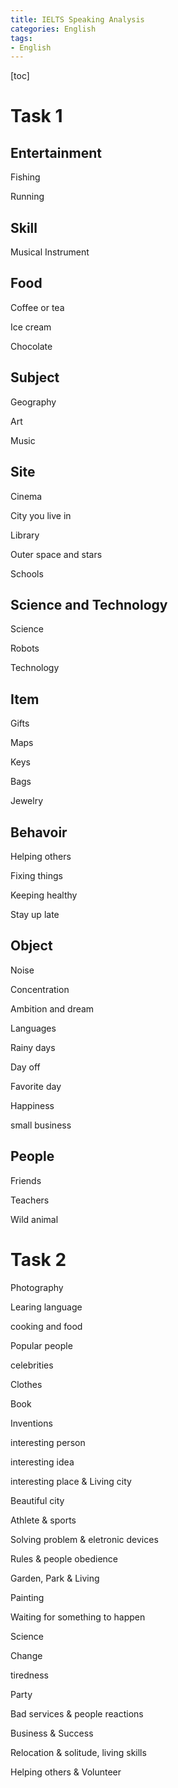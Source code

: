 ```yaml
---
title: IELTS Speaking Analysis
categories: English
tags:
- English
---
```

[toc]



# Task 1

## Entertainment

Fishing

Running

## Skill

Musical Instrument

## Food

Coffee or tea

Ice cream

Chocolate

## Subject

Geography

Art

Music

## Site

Cinema

City you live in 

Library

Outer space and stars

Schools

## Science and Technology

Science

Robots

Technology



## Item

Gifts

Maps

Keys

Bags

Jewelry

## Behavoir

Helping others

Fixing things

Keeping healthy

Stay up late

## Object

Noise

Concentration

Ambition and dream

Languages

Rainy days

Day off

Favorite day

Happiness

small business

## People

Friends

Teachers

Wild animal

# Task 2

Photography

Learing language

cooking and food

Popular people

celebrities

Clothes

Book

Inventions

interesting person

interesting idea

interesting place & Living city

Beautiful city

Athlete & sports

Solving problem & eletronic devices

Rules & people obedience

Garden, Park & Living

Painting

Waiting for something to happen

Science

Change

tiredness

Party

Bad services & people reactions

Business & Success

Relocation & solitude, living skills

Helping others & Volunteer







